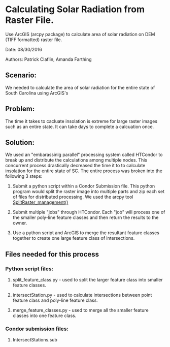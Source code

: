 # Calculating Solar Radiation from Raster File.
Use ArcGIS (arcpy package) to calculate area of solar radiation on DEM (TIFF formatted) raster file.

Date: 08/30/2016

Authors: Patrick Claflin, Amanda Farthing
## Scenario: 
   We needed to calculate the area of solar radiation for the entire state of South Carolina using ArcGIS's 
## Problem: 
   The time it takes to cacluate insolation is extreme for large raster images such as an entire state. It can take days to complete a calcuation once.
## Solution: 
We used an "embarassinlg parallel" processing system called HTCondor to break up and distribute the calculations among multiple nodes. This concurrent process drastically decreased the time it to to calculate insolation for the entire state of SC. The entire process was broken into the following 3 steps:

1) Submit a python script within a Condor Submission file. This python program would split the raster image into multiple parts and zip each set of files for distributed processing. We used the arcpy tool [SplitRaster_management()](http://desktop.arcgis.com/en/arcmap/latest/tools/data-management-toolbox/split-raster.htm)

2) Submit multiple "jobs" through HTCondor. Each "job" will process one of the smaller poly-line feature classes and then return the results to the owner.

3) Use a python script and ArcGIS to merge the resultant feature classes together to create one large feature class of intersections.
  
## Files needed for this process
### Python script files:
1) split_feature_class.py - used to split the larger feature class into smaller feature classes.

2) intersectStation.py - used to calculate intersections between point feature class and poly-line feature class.

3) merge_feature_classes.py - used to merge all the smaller feature classes into one feature class.

### Condor submission files:
1) IntersectStations.sub
 

